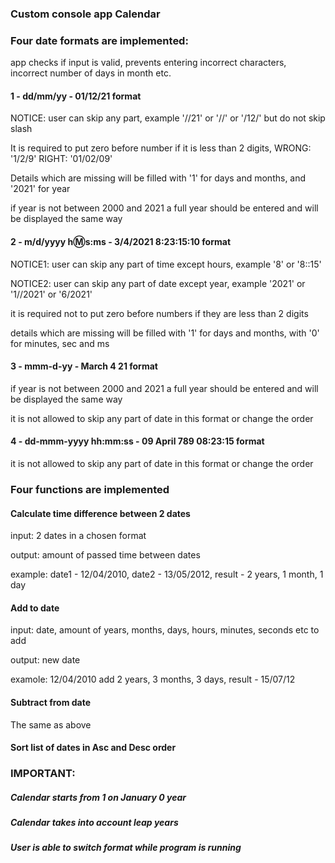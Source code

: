 ### Custom console app Calendar
### Four date formats are implemented:
app checks if input is valid, prevents entering incorrect characters, incorrect number of days in month etc.

#### 1 - dd/mm/yy - 01/12/21 format
NOTICE: user can skip any part, example '//21' or '//' or '/12/' but do not skip slash

It is required to put zero before number if it is less than 2 digits, WRONG: '1/2/9' RIGHT: '01/02/09'

Details which are missing will be filled with '1' for days and months, and '2021' for year

if year is not between 2000 and 2021 a full year should be entered and will be displayed the same way

#### 2 - m/d/yyyy h:m:s:ms - 3/4/2021 8:23:15:10 format
NOTICE1: user can skip any part of time except hours, example '8' or '8::15'

NOTICE2: user can skip any part of date except year, example '2021' or '1//2021' or '6/2021'

it is required not to put zero before numbers if they are less than 2 digits

details which are missing will be filled with '1' for days and months, with '0' for minutes, sec and ms

#### 3 - mmm-d-yy - March 4 21 format
if year is not between 2000 and 2021 a full year should be entered and will be displayed the same way

it is not allowed to skip any part of date in this format or change the order

#### 4 - dd-mmm-yyyy hh:mm:ss - 09 April 789 08:23:15 format
it is not allowed to skip any part of date in this format or change the order

### Four functions are implemented

#### Calculate time difference between 2 dates
input: 2 dates in a chosen format

output: amount of passed time between dates 

example: date1 - 12/04/2010, date2 - 13/05/2012, result - 2 years, 1  month, 1 day 

#### Add to date
input: date, amount of years, months, days, hours, minutes, seconds etc to add

output: new date

examole: 12/04/2010 add 2 years, 3 months, 3 days, result - 15/07/12

#### Subtract from date
The same as above

#### Sort list of dates in Asc and Desc order 

### IMPORTANT: 
##### Calendar starts from 1 on January 0 year
##### Calendar takes into account leap years 
##### User is able to switch format while program is running